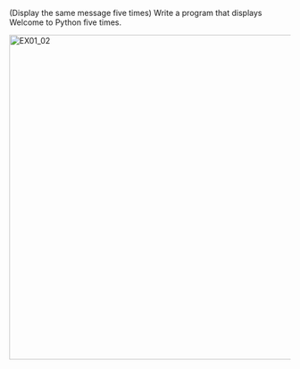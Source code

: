 (Display the same message five times) Write a program that displays Welcome to
Python five times.

<img width="583" alt="EX01_02" src="https://user-images.githubusercontent.com/110269691/197593759-5de61257-e213-42b0-9a34-a1a44f378e83.png">
